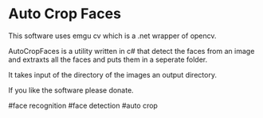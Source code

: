# Auto Crop Faces
This software uses emgu cv which is a .net wrapper of opencv.

AutoCropFaces is a utility written in c# that detect the faces from an image and extraxts all the faces and puts them in a seperate folder.

It takes input of the directory of the images an output directory.

If you like the software please donate.

<script src="https://www.paypal.com/sdk/js?client-id=sb"></script>
<script>paypal.Buttons().render('body');</script>


#face recognition
#face detection
#auto crop

